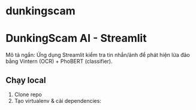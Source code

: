 # dunkingscam
# DunkingScam AI - Streamlit

Mô tả ngắn: Ứng dụng Streamlit kiểm tra tin nhắn/ảnh để phát hiện lừa đảo bằng Vintern (OCR) + PhoBERT (classifier).

## Chạy local
1. Clone repo
2. Tạo virtualenv & cài dependencies:
